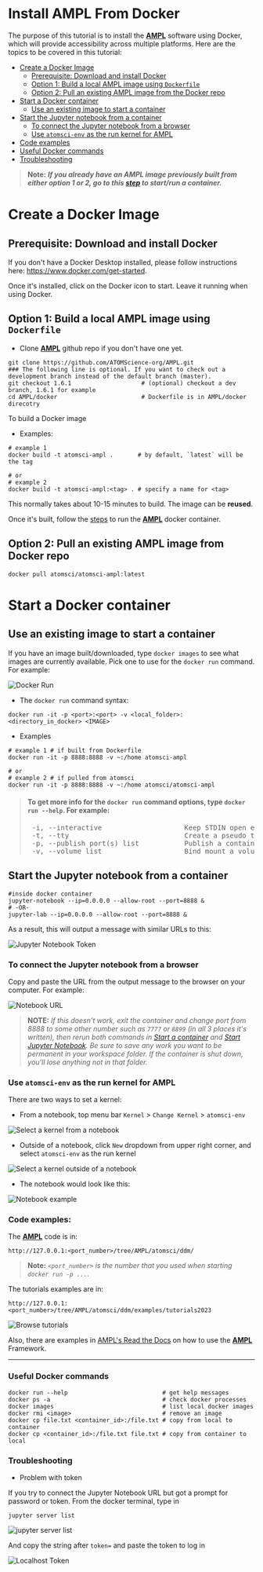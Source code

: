 # Install AMPL From Docker

The purpose of this tutorial is to install the **[AMPL](https://github.com/ATOMScience-org/AMPL)** software using Docker, which will provide accessibility across multiple platforms. Here are the topics to be covered in this tutorial:

* [Create a Docker Image](#create-a-docker-image)
   * [Prerequisite: Download and install Docker](#prerequisite-download-and-install-docker) 
   * [Option 1: Build a local AMPL image using `Dockerfile`](#option-1-build-a-local-ampl-image-using-dockerfile)
   * [Option 2: Pull an existing AMPL image from the Docker repo](#option-2-pull-an-existing-ampl-image-from-docker-repo)
* [Start a Docker container](#start-a-docker-container)
   * [Use an existing image to start a container](#use-an-existing-image-to-start-a-container)
* [Start the Jupyter notebook from a container](#start-the-jupyter-notebook-from-a-container)
   * [To connect the Jupyter notebook from a browser](#to-connect-the-jupyter-notebook-from-a-browser)
   * [Use `atomsci-env` as the run kernel for AMPL](#use-atomsci-env-as-the-run-kernel-for-AMPL)
* [Code examples](#code-examples)
* [Useful Docker commands](#useful-docker-commands)
* [Troubleshooting](#troubleshooting)

> **Note:** 
> ***If you already have an AMPL image previously built from either option 1 or 2, go to this [step](#use-an-existing-image-to-start-a-container) to start/run a container.***

# Create a Docker Image
## Prerequisite: Download and install Docker

If you don't have a Docker Desktop installed, please follow instructions here: https://www.docker.com/get-started.

Once it's installed, click on the Docker icon to start. Leave it running when using Docker.

## Option 1: Build a local AMPL image using `Dockerfile`

- Clone **[AMPL](https://github.com/ATOMScience-org/AMPL)**  github repo if you don't have one yet. 

```
git clone https://github.com/ATOMScience-org/AMPL.git  
### The following line is optional. If you want to check out a development branch instead of the default branch (master).
git checkout 1.6.1                    # (optional) checkout a dev branch, 1.6.1 for example
cd AMPL/docker                        # Dockerfile is in AMPL/docker direcotry
```

To build a Docker image

* Examples:
```
# example 1
docker build -t atomsci-ampl .       # by default, `latest` will be the tag

# or
# example 2
docker build -t atomsci-ampl:<tag> . # specify a name for <tag>
```

This normally takes about 10-15 minutes to build. The image can be **reused**. 

Once it's built, follow the [steps](#start-a-container-from-the-ampl-image) to run the **[AMPL](https://github.com/ATOMScience-org/AMPL)** docker container.

## Option 2: Pull an existing AMPL image from Docker repo

```
docker pull atomsci/atomsci-ampl:latest
```

# Start a Docker container

## Use an existing image to start a container

If you have an image built/downloaded, type `docker images` to see what images are currently available. Pick one to use for the `docker run` command. For example:

![Docker Run](../../docs/source/_static/img/01_install_from_docker_files/docker_run.png)

* The `docker run` command syntax:

```
docker run -it -p <port>:<port> -v <local_folder>:<directory_in_docker> <IMAGE>
```

* Examples
```
# example 1 # if built from Dockerfile
docker run -it -p 8888:8888 -v ~:/home atomsci-ampl

# or
# example 2 # if pulled from atomsci
docker run -it -p 8888:8888 -v ~:/home atomsci/atomsci-ampl
```

> #### To get more info for the `docker run` command options, type `docker run --help`. For example: 
> 
>  <pre> -i, --interactive                    Keep STDIN open even if not attached
>  -t, --tty                            Create a pseudo terminal
>  -p, --publish port(s) list           Publish a container's port(s) to the host
>  -v, --volume list                    Bind mount a volume </pre>

## Start the Jupyter notebook from a container

```
#inside docker container
jupyter-notebook --ip=0.0.0.0 --allow-root --port=8888 &
# -OR-
jupyter-lab --ip=0.0.0.0 --allow-root --port=8888 &
```
As a result, this will output a message with similar URLs to this:

![Jupyter Notebook Token](../../docs/source/_static/img/01_install_from_docker_files/jupyter_token.png)


### To connect the Jupyter notebook from a browser

Copy and paste the URL from the output message to the browser on your computer. For example:

![Notebook URL](../../docs/source/_static/img/01_install_from_docker_files/browser_url.png)



> **NOTE:**
> *If this doesn't work, exit the container and change port from 
> 8888 to some other number such as `7777` or `8899` (in all 3 places it's 
> written), then rerun both commands in 
> [Start a container](#start-a-container-from-the-ampl-image) and 
> [Start Jupyter Notebook](#start-the-Jupyter-notebook-from-a-container). 
> Be sure to save any work you want to be permanent in your workspace folder. 
> If the container is shut down, you'll lose anything not in that folder.*  

### Use `atomsci-env` as the run kernel for AMPL

There are two ways to set a kernel:

* From a notebook, top menu bar `Kernel` > `Change Kernel` > `atomsci-env`

![Select a kernel from a notebook](../../docs/source/_static/img/01_install_from_docker_files/docker-kernel-inside-nb.png)

* Outside of a notebook, click `New` dropdown from upper right corner, 
and select `atomsci-env` as the run kernel

![Select a kernel outside of a notebook](../../docs/source/_static/img/01_install_from_docker_files/docker-kernel-outside-nb.png)


* The notebook would look like this:

![Notebook example](../../docs/source/_static/img/01_install_from_docker_files/notebook-env.png)

### Code examples:

The **[AMPL](https://github.com/ATOMScience-org/AMPL)** code is in:

```
http://127.0.0.1:<port_number>/tree/AMPL/atomsci/ddm/
```

> **Note:** *`<port_number>` is the number that you used when starting `docker run -p ...`.*

The tutorials examples are in:

```
http://127.0.0.1:<port_number>/tree/AMPL/atomsci/ddm/examples/tutorials2023
```

![Browse tutorials](../../docs/source/_static/img/01_install_from_docker_files/tutorial_tree.png)

Also, there are examples in 
[AMPL's Read the Docs](https://ampl.readthedocs.io/en/latest/) on how to use the **[AMPL](https://github.com/ATOMScience-org/AMPL)** Framework.

---

### Useful Docker commands

```
docker run --help                           # get help messages
docker ps -a                                # check docker processes
docker images                               # list local docker images
docker rmi <image>                          # remove an image
docker cp file.txt <container_id>:/file.txt # copy from local to container
docker cp <container_id>:/file.txt file.txt # copy from container to local
```

### Troubleshooting

* Problem with token

If you try to connect the Jupyter Notebook URL but got a prompt for password or token. From the docker terminal, type in

```
jupyter server list
```

![jupyter server list](../../docs/source/_static/img/01_install_from_docker_files/jupyter_server_list.png)

And copy the string after `token=` and  paste the token to log in

![Localhost Token](../../docs/source/_static/img/01_install_from_docker_files/localhost_token.png)
